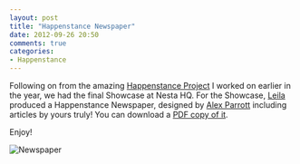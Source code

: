 ```yaml
---
layout: post
title: "Happenstance Newspaper"
date: 2012-09-26 20:50
comments: true
categories: 
- Happenstance
---
```

Following on from the amazing [Happenstance Project](http://happenstanceproject.com) I worked on earlier in the year, we had the final Showcase at Nesta HQ. For the Showcase, [Leila](http://finalbullet.com) produced a Happenstance Newspaper, designed by [Alex Parrott](http://alexparrott.co.uk) including articles by yours truly! You can download a [PDF copy of it](http://jamesjefferies.com/Happenstance_2012_Newspaper.pdf). 

Enjoy!

![Newspaper](http://jamesjefferies.com/happenstance_newspaper.jpg "Happenstance Newspaper") 
